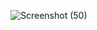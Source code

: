 ![Screenshot (50)](https://github.com/user-attachments/assets/f7facdf8-e44e-4783-9cb5-2718f722736d)
